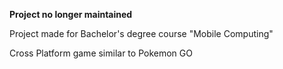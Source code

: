 **Project no longer maintained**

Project made for Bachelor's degree course "Mobile Computing"

Cross Platform game similar to Pokemon GO
